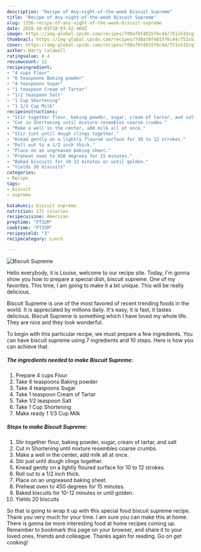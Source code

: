 ```yaml
---
description: "Recipe of Any-night-of-the-week Biscuit Supreme"
title: "Recipe of Any-night-of-the-week Biscuit Supreme"
slug: 1356-recipe-of-any-night-of-the-week-biscuit-supreme
date: 2020-10-03T18:03:42.469Z
image: https://img-global.cpcdn.com/recipes/7d8af8f4815f6c44/751x532cq70/biscuit-supreme-recipe-main-photo.jpg
thumbnail: https://img-global.cpcdn.com/recipes/7d8af8f4815f6c44/751x532cq70/biscuit-supreme-recipe-main-photo.jpg
cover: https://img-global.cpcdn.com/recipes/7d8af8f4815f6c44/751x532cq70/biscuit-supreme-recipe-main-photo.jpg
author: Harry Caldwell
ratingvalue: 4.4
reviewcount: 12
recipeingredient:
- "4 cups Flour"
- "6 teaspoons Baking powder"
- "4 teaspoons Sugar"
- "1 teaspoon Cream of Tartar"
- "1/2 teaspoon Salt"
- "1 Cup Shortening"
- "1 1/3 Cup Milk"
recipeinstructions:
- "Stir together flour, baking powder, sugar, cream of tartar, and salt"
- "Cut in Shortening until mixture resembles coarse crumbs."
- "Make a well in the center, add milk all at once."
- "Stir just until dough clings together."
- "Knead gently on a lightly floured surface for 10 to 12 strokes."
- "Roll out to a 1/2 inch thick."
- "Place on an ungreased baking sheet."
- "Preheat oven to 450 degrees for 15 minutes."
- "Baked biscuits for 10-12 minutes or until golden."
- "Yields 20 biscuits"
categories:
- Recipe
tags:
- biscuit
- supreme

katakunci: biscuit supreme 
nutrition: 171 calories
recipecuisine: American
preptime: "PT32M"
cooktime: "PT35M"
recipeyield: "3"
recipecategory: Lunch

---
```



![Biscuit Supreme](https://img-global.cpcdn.com/recipes/7d8af8f4815f6c44/751x532cq70/biscuit-supreme-recipe-main-photo.jpg)

Hello everybody, it is Louise, welcome to our recipe site. Today, I'm gonna show you how to prepare a special dish, biscuit supreme. One of my favorites. This time, I am going to make it a bit unique. This will be really delicious.

Biscuit Supreme is one of the most favored of recent trending foods in the world. It is appreciated by millions daily. It's easy, it is fast, it tastes delicious. Biscuit Supreme is something which I have loved my whole life. They are nice and they look wonderful.




To begin with this particular recipe, we must prepare a few ingredients. You can have biscuit supreme using 7 ingredients and 10 steps. Here is how you can achieve that.

<!--inarticleads1-->

##### The ingredients needed to make Biscuit Supreme:

1. Prepare 4 cups Flour
1. Take 6 teaspoons Baking powder
1. Take 4 teaspoons Sugar
1. Take 1 teaspoon Cream of Tartar
1. Take 1/2 teaspoon Salt
1. Take 1 Cup Shortening
1. Make ready 1 1/3 Cup Milk




<!--inarticleads2-->

##### Steps to make Biscuit Supreme:

1. Stir together flour, baking powder, sugar, cream of tartar, and salt
1. Cut in Shortening until mixture resembles coarse crumbs.
1. Make a well in the center, add milk all at once.
1. Stir just until dough clings together.
1. Knead gently on a lightly floured surface for 10 to 12 strokes.
1. Roll out to a 1/2 inch thick.
1. Place on an ungreased baking sheet.
1. Preheat oven to 450 degrees for 15 minutes.
1. Baked biscuits for 10-12 minutes or until golden.
1. Yields 20 biscuits




So that is going to wrap it up with this special food biscuit supreme recipe. Thank you very much for your time. I am sure you can make this at home. There is gonna be more interesting food at home recipes coming up. Remember to bookmark this page on your browser, and share it to your loved ones, friends and colleague. Thanks again for reading. Go on get cooking!
